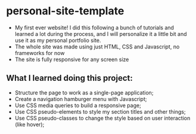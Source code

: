 # personal-site-template
- My first ever website! I did this following a bunch of tutorials and learned a lot during the process, and I will personalize it a little bit and use it as my personal portfolio site.
- The whole site was made using just HTML, CSS and Javascript, no frameworks for now
- The site is fully responsive for any screen size

## What I learned doing this project:
- Structure the page to work as a single-page application;
- Create a navigation hamburger menu with Javascript;
-  Use CSS media queries to build a responsive page;
- Use CSS pseudo-elements to style my section titles and other things;
- Use CSS pseudo-classes to change the style based on user interaction (like hover);
